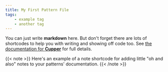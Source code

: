 ```yaml
---
title: My First Pattern File
tags:
    - example tag
    - another tag
---
```


You can just write **markdown** here. But don't forget there are lots of shortcodes to help you with writing and showing off code too. See [the documentation for **Cupper**](https://thepaciellogroup.github.io/cupper/) for full details.

{{< note >}}
Here's an example of a note shortcode for adding little "oh and also" notes to your patterns' documentation.
{{< /note >}}
